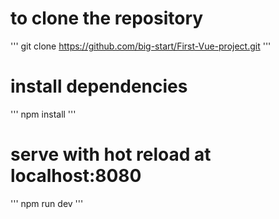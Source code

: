 # to clone the repository
'''
git clone https://github.com/big-start/First-Vue-project.git
'''
# install dependencies
'''
npm install
'''
# serve with hot reload at localhost:8080
'''
npm run dev
'''



